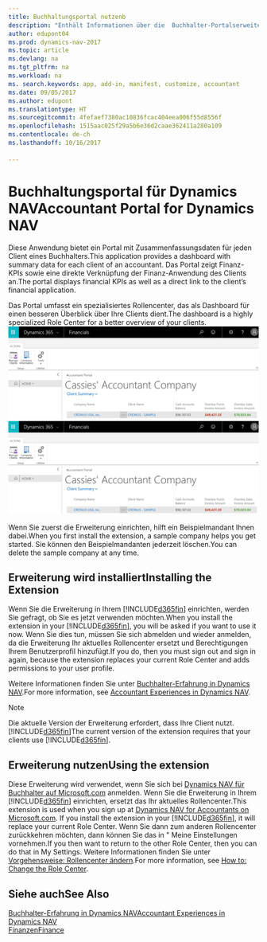 ```yaml
---
title: Buchhaltungsportal nutzenb
description: "Enthält Informationen über die  Buchhalter-Portalserweiterung."
author: edupont04
ms.prod: dynamics-nav-2017
ms.topic: article
ms.devlang: na
ms.tgt_pltfrm: na
ms.workload: na
ms. search.keywords: app, add-in, manifest, customize, accountant
ms.date: 09/05/2017
ms.author: edupont
ms.translationtype: HT
ms.sourcegitcommit: 4fefaef7380ac10836fcac404eea006f55d8556f
ms.openlocfilehash: 1515aac025f29a5b6e36d2caae362411a280a109
ms.contentlocale: de-ch
ms.lasthandoff: 10/16/2017

---
```

# <a name="accountant-portal-for-dynamics-nav"></a><span data-ttu-id="08211-103">Buchhaltungsportal für Dynamics NAV</span><span class="sxs-lookup"><span data-stu-id="08211-103">Accountant Portal for Dynamics NAV</span></span>
<span data-ttu-id="08211-104">Diese Anwendung bietet ein Portal mit Zusammenfassungsdaten für jeden Client eines Buchhalters.</span><span class="sxs-lookup"><span data-stu-id="08211-104">This application provides a dashboard with summary data for each client of an accountant.</span></span> <span data-ttu-id="08211-105">Das Portal zeigt Finanz-KPIs sowie eine direkte Verknüpfung der Finanz-Anwendung des Clients an.</span><span class="sxs-lookup"><span data-stu-id="08211-105">The portal displays financial KPIs as well as a direct link to the client’s financial application.</span></span>  

<span data-ttu-id="08211-106">Das Portal umfasst ein spezialisiertes Rollencenter, das als Dashboard für einen besseren Überblick über Ihre Clients dient.</span><span class="sxs-lookup"><span data-stu-id="08211-106">The dashboard is a highly specialized Role Center for a better overview of your clients.</span></span>  
<span data-ttu-id="08211-107">[![Buchhaltungsportal](./media/ui-extensions-accportal/accountant-portal.png)](https://go.microsoft.com/fwlink/?linkid=851257)</span><span class="sxs-lookup"><span data-stu-id="08211-107">[![Accountant Portal](./media/ui-extensions-accportal/accountant-portal.png)](https://go.microsoft.com/fwlink/?linkid=851257)</span></span>

<span data-ttu-id="08211-108">Wenn Sie zuerst die Erweiterung einrichten, hilft ein Beispielmandant Ihnen dabei.</span><span class="sxs-lookup"><span data-stu-id="08211-108">When you first install the extension, a sample company helps you get started.</span></span> <span data-ttu-id="08211-109">Sie können den Beispielmandanten jederzeit löschen.</span><span class="sxs-lookup"><span data-stu-id="08211-109">You can delete the sample company at any time.</span></span>  

## <a name="installing-the-extension"></a><span data-ttu-id="08211-110">Erweiterung wird installiert</span><span class="sxs-lookup"><span data-stu-id="08211-110">Installing the Extension</span></span>
<span data-ttu-id="08211-111">Wenn Sie die Erweiterung in Ihrem [!INCLUDE[d365fin](includes/d365fin_md.md)] einrichten, werden Sie gefragt, ob Sie es jetzt verwenden möchten.</span><span class="sxs-lookup"><span data-stu-id="08211-111">When you install the extension in your [!INCLUDE[d365fin](includes/d365fin_md.md)], you will be asked if you want to use it now.</span></span> <span data-ttu-id="08211-112">Wenn Sie dies tun, müssen Sie sich abmelden und wieder anmelden, da die Erweiterung Ihr aktuelles Rollencenter ersetzt und Berechtigungen Ihrem Benutzerprofil hinzufügt.</span><span class="sxs-lookup"><span data-stu-id="08211-112">If you do, then you must sign out and sign in again, because the extension replaces your current Role Center and adds permissions to your user profile.</span></span>  

<span data-ttu-id="08211-113">Weitere Informationen finden Sie unter [Buchhalter-Erfahrung in Dynamics NAV](finance-accounting.md).</span><span class="sxs-lookup"><span data-stu-id="08211-113">For more information, see [Accountant Experiences in Dynamics NAV](finance-accounting.md).</span></span>  

> [!NOTE]  
>  <span data-ttu-id="08211-114">Die aktuelle Version der Erweiterung erfordert,  dass Ihre Client nutzt. [!INCLUDE[d365fin](includes/d365fin_md.md)]</span><span class="sxs-lookup"><span data-stu-id="08211-114">The current version of the extension requires that your clients use [!INCLUDE[d365fin](includes/d365fin_md.md)].</span></span>  

## <a name="using-the-extension"></a><span data-ttu-id="08211-115">Erweiterung nutzen</span><span class="sxs-lookup"><span data-stu-id="08211-115">Using the extension</span></span>
<span data-ttu-id="08211-116">Diese Erweiterung wird verwendet, wenn Sie sich bei [Dynamics NAV für Buchhalter auf  Microsoft.com](https://www.microsoft.com/en-us/dynamics365/financial-insights-for-accountants) anmelden. Wenn Sie die Erweiterung in Ihrem [!INCLUDE[d365fin](includes/d365fin_md.md)] einrichten, ersetzt das Ihr aktuelles Rollencenter.</span><span class="sxs-lookup"><span data-stu-id="08211-116">This extension is used when you sign up at [Dynamics NAV for Accountants on Microsoft.com](https://www.microsoft.com/en-us/dynamics365/financial-insights-for-accountants). If you install the extension in your [!INCLUDE[d365fin](includes/d365fin_md.md)], it will replace your current Role Center.</span></span> <span data-ttu-id="08211-117">Wenn Sie dann zum anderen Rollencenter zurückkehren möchten, dann können Sie das in " Meine Einstellungen vornehmen.</span><span class="sxs-lookup"><span data-stu-id="08211-117">If you then want to return to the other Role Center, then you can do that in My Settings.</span></span> <span data-ttu-id="08211-118">Weitere Informationen finden Sie unter [Vorgehensweise: Rollencenter ändern](change-role.md).</span><span class="sxs-lookup"><span data-stu-id="08211-118">For more information, see [How to: Change the Role Center](change-role.md).</span></span>  

## <a name="see-also"></a><span data-ttu-id="08211-119">Siehe auch</span><span class="sxs-lookup"><span data-stu-id="08211-119">See Also</span></span>
[<span data-ttu-id="08211-120">Buchhalter-Erfahrung in Dynamics NAV</span><span class="sxs-lookup"><span data-stu-id="08211-120">Accountant Experiences in Dynamics NAV</span></span>](finance-accounting.md)  
[<span data-ttu-id="08211-121">Finanzen</span><span class="sxs-lookup"><span data-stu-id="08211-121">Finance</span></span>](finance.md)  

